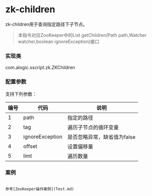 zk-children
=======

zk-children用于查询指定路径下子节点。

>本指令对应ZooKeeper中的List<String> getChildren(Path path,Watcher watcher,boolean ignoreException)接口

### 实现类

com.alogic.xscript.zk.ZKChildren

### 配置参数

支持下列参数：

| 编号 | 代码 | 说明 |
| ---- | ---- | ---- |
| 1 | path | 指定的路径 |
| 2 | tag | 遍历子节点的循环变量 |
| 3 | ignoreException | 是否忽略异常，缺省值为false |
| 4 | offset | 设置偏移量 |
| 5 | limt | 遍历数量 |


### 案例
```

参考[ZooKeeper操作案例](Test.md)